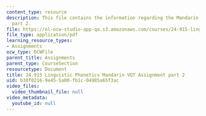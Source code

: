 ```yaml
---
content_type: resource
description: This file contains the information regarding the Mandarin VOT Assignment
  part 2.
file: https://ol-ocw-studio-app-qa.s3.amazonaws.com/courses/24-915-linguistic-phonetics-fall-2015/b38f02169e455a00fb1c04985a65f3ac_MIT24_915F15_Assignment2_2.pdf
file_type: application/pdf
learning_resource_types:
- Assignments
ocw_type: OCWFile
parent_title: Assignments
parent_type: CourseSection
resourcetype: Document
title: 24.915 Linguistic Phonetics Mandarin VOT Assignment part 2
uid: b38f0216-9e45-5a00-fb1c-04985a65f3ac
video_files:
  video_thumbnail_file: null
video_metadata:
  youtube_id: null
---
```

